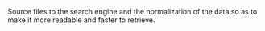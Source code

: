 Source files to the search engine and the normalization of the data so as to make it more readable and faster to retrieve.
